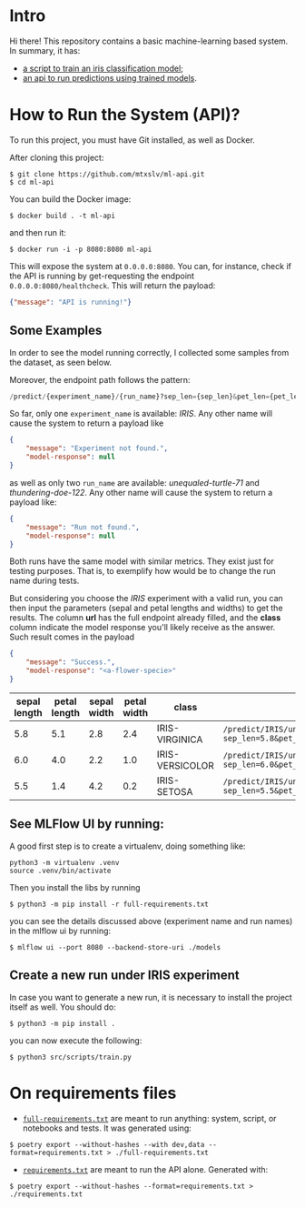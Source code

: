 # Intro

Hi there! This repository contains a basic machine-learning based system. In summary, it has:
- [a script to train an iris classification model](./src/scripts/train.py);
- [an api to run predictions using trained models](./src/service/).

# How to Run the System (API)?

To run this project, you must have Git installed, as well as Docker.

After cloning this project:

```shell
$ git clone https://github.com/mtxslv/ml-api.git
$ cd ml-api
```
You can build the Docker image:

```shell
$ docker build . -t ml-api
```
and then run it:

```shell
$ docker run -i -p 8080:8080 ml-api
```

This will expose the system at `0.0.0.0:8080`. You can, for instance, check if the API is running by get-requesting the endpoint `0.0.0.0:8080/healthcheck`. This will return the payload:

```json
{"message": "API is running!"}
```

## Some Examples

In order to see the model running correctly, I collected some samples from the dataset, as seen below. 

Moreover, the endpoint path follows the pattern:

```python
/predict/{experiment_name}/{run_name}?sep_len={sep_len}&pet_len={pet_len}&sep_wid={sep_wid}&pet_wid={pet_wid}
```
So far, only one `experiment_name` is available: *IRIS*. Any other name will cause the system to return a payload like

```json
{
    "message": "Experiment not found.",
    "model-response": null
}
```

as well as only two `run_name` are available: *unequaled-turtle-71* and *thundering-doe-122*. Any other name will cause the system to return a payload like:

```json
{
    "message": "Run not found.",
    "model-response": null
}
```

Both runs have the same model with similar metrics. They exist just for testing purposes. That is, to exemplify how would be to change the run name during tests. 

But considering you choose the *IRIS* experiment with a valid run, you can then input the parameters (sepal and petal lengths and widths) to get the results. The column **url** has the full endpoint already filled, and the **class** column indicate the model response you'll likely receive as the answer. Such result comes in the payload

```json
{
    "message": "Success.",
    "model-response": "<a-flower-specie>"
}
```

|sepal length | petal length | sepal width | petal width | class | url |
|---|---|---|---|---|---|
|5.8|5.1 |2.8 |2.4 |IRIS-VIRGINICA | `/predict/IRIS/unequaled-turtle-71?sep_len=5.8&pet_len=5.1&sep_wid=2.8&pet_wid=2.4`|
|6.0 |4.0 |2.2 |1.0 |IRIS-VERSICOLOR | `/predict/IRIS/unequaled-turtle-71?sep_len=6.0&pet_len=4.0&sep_wid=2.2&pet_wid=1.0`|
|5.5 |1.4 |4.2 |0.2 |IRIS-SETOSA | `/predict/IRIS/unequaled-turtle-71?sep_len=5.5&pet_len=1.4&sep_wid=4.2&pet_wid=0.2`|

## See MLFlow UI by running:

A good first step is to create a virtualenv, doing something like:

```shell
python3 -m virtualenv .venv
source .venv/bin/activate
```

Then you install the libs by running

```shell
$ python3 -m pip install -r full-requirements.txt
```

you can see the details discussed above (experiment name and run names) in the mlflow ui by running:

```shell
$ mlflow ui --port 8080 --backend-store-uri ./models
```

## Create a new run under IRIS experiment

In case you want to generate a new run, it is necessary to install the project itself as well. You should do:

```shell
$ python3 -m pip install .                   
```
you can now execute the following:

```shell
$ python3 src/scripts/train.py
```

# On requirements files
- [`full-requirements.txt`](/full-requirements.txt) are meant to run anything: system, script, or notebooks and tests. It was generated using:
```shell
$ poetry export --without-hashes --with dev,data --format=requirements.txt > ./full-requirements.txt
```
- [`requirements.txt`](/requirements.txt) are meant to run the API alone. Generated with:
```shell
$ poetry export --without-hashes --format=requirements.txt > ./requirements.txt
```
